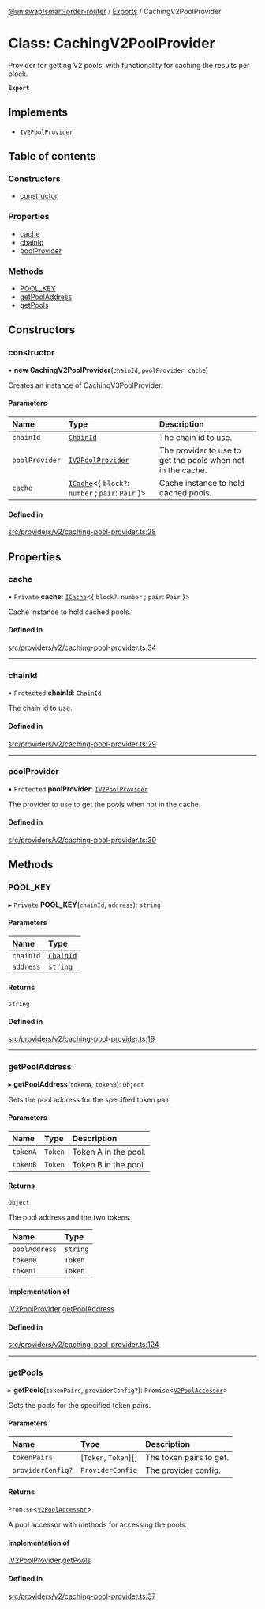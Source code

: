 [@uniswap/smart-order-router](../README.md) / [Exports](../modules.md) / CachingV2PoolProvider

# Class: CachingV2PoolProvider

Provider for getting V2 pools, with functionality for caching the results per block.

**`Export`**

## Implements

- [`IV2PoolProvider`](../interfaces/IV2PoolProvider.md)

## Table of contents

### Constructors

- [constructor](CachingV2PoolProvider.md#constructor)

### Properties

- [cache](CachingV2PoolProvider.md#cache)
- [chainId](CachingV2PoolProvider.md#chainid)
- [poolProvider](CachingV2PoolProvider.md#poolprovider)

### Methods

- [POOL\_KEY](CachingV2PoolProvider.md#pool_key)
- [getPoolAddress](CachingV2PoolProvider.md#getpooladdress)
- [getPools](CachingV2PoolProvider.md#getpools)

## Constructors

### constructor

• **new CachingV2PoolProvider**(`chainId`, `poolProvider`, `cache`)

Creates an instance of CachingV3PoolProvider.

#### Parameters

| Name | Type | Description |
| :------ | :------ | :------ |
| `chainId` | [`ChainId`](../enums/ChainId.md) | The chain id to use. |
| `poolProvider` | [`IV2PoolProvider`](../interfaces/IV2PoolProvider.md) | The provider to use to get the pools when not in the cache. |
| `cache` | [`ICache`](../interfaces/ICache.md)<{ `block?`: `number` ; `pair`: `Pair`  }\> | Cache instance to hold cached pools. |

#### Defined in

[src/providers/v2/caching-pool-provider.ts:28](https://github.com/Uniswap/smart-order-router/blob/10190c3/src/providers/v2/caching-pool-provider.ts#L28)

## Properties

### cache

• `Private` **cache**: [`ICache`](../interfaces/ICache.md)<{ `block?`: `number` ; `pair`: `Pair`  }\>

Cache instance to hold cached pools.

#### Defined in

[src/providers/v2/caching-pool-provider.ts:34](https://github.com/Uniswap/smart-order-router/blob/10190c3/src/providers/v2/caching-pool-provider.ts#L34)

___

### chainId

• `Protected` **chainId**: [`ChainId`](../enums/ChainId.md)

The chain id to use.

#### Defined in

[src/providers/v2/caching-pool-provider.ts:29](https://github.com/Uniswap/smart-order-router/blob/10190c3/src/providers/v2/caching-pool-provider.ts#L29)

___

### poolProvider

• `Protected` **poolProvider**: [`IV2PoolProvider`](../interfaces/IV2PoolProvider.md)

The provider to use to get the pools when not in the cache.

#### Defined in

[src/providers/v2/caching-pool-provider.ts:30](https://github.com/Uniswap/smart-order-router/blob/10190c3/src/providers/v2/caching-pool-provider.ts#L30)

## Methods

### POOL\_KEY

▸ `Private` **POOL_KEY**(`chainId`, `address`): `string`

#### Parameters

| Name | Type |
| :------ | :------ |
| `chainId` | [`ChainId`](../enums/ChainId.md) |
| `address` | `string` |

#### Returns

`string`

#### Defined in

[src/providers/v2/caching-pool-provider.ts:19](https://github.com/Uniswap/smart-order-router/blob/10190c3/src/providers/v2/caching-pool-provider.ts#L19)

___

### getPoolAddress

▸ **getPoolAddress**(`tokenA`, `tokenB`): `Object`

Gets the pool address for the specified token pair.

#### Parameters

| Name | Type | Description |
| :------ | :------ | :------ |
| `tokenA` | `Token` | Token A in the pool. |
| `tokenB` | `Token` | Token B in the pool. |

#### Returns

`Object`

The pool address and the two tokens.

| Name | Type |
| :------ | :------ |
| `poolAddress` | `string` |
| `token0` | `Token` |
| `token1` | `Token` |

#### Implementation of

[IV2PoolProvider](../interfaces/IV2PoolProvider.md).[getPoolAddress](../interfaces/IV2PoolProvider.md#getpooladdress)

#### Defined in

[src/providers/v2/caching-pool-provider.ts:124](https://github.com/Uniswap/smart-order-router/blob/10190c3/src/providers/v2/caching-pool-provider.ts#L124)

___

### getPools

▸ **getPools**(`tokenPairs`, `providerConfig?`): `Promise`<[`V2PoolAccessor`](../modules.md#v2poolaccessor)\>

Gets the pools for the specified token pairs.

#### Parameters

| Name | Type | Description |
| :------ | :------ | :------ |
| `tokenPairs` | [`Token`, `Token`][] | The token pairs to get. |
| `providerConfig?` | `ProviderConfig` | The provider config. |

#### Returns

`Promise`<[`V2PoolAccessor`](../modules.md#v2poolaccessor)\>

A pool accessor with methods for accessing the pools.

#### Implementation of

[IV2PoolProvider](../interfaces/IV2PoolProvider.md).[getPools](../interfaces/IV2PoolProvider.md#getpools)

#### Defined in

[src/providers/v2/caching-pool-provider.ts:37](https://github.com/Uniswap/smart-order-router/blob/10190c3/src/providers/v2/caching-pool-provider.ts#L37)
